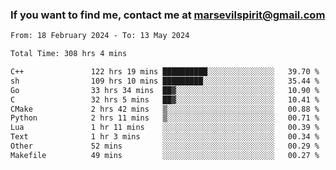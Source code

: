 ### If you want to find me, contact me at marsevilspirit@gmail.com

<!--
**marsevilspirit/marsevilspirit** is a ✨ _special_ ✨ repository because its `README.md` (this file) appears on your GitHub profile.

Here are some ideas to get you started:

- 🔭 I’m currently working on ...
- 🌱 I’m currently learning ...
- 👯 I’m looking to collaborate on ...
- 🤔 I’m looking for help with ...
- 💬 Ask me about ...
- 📫 How to reach me: ...
- 😄 Pronouns: ...
- ⚡ Fun fact: ...
-->
<!--START_SECTION:waka-->

```txt
From: 18 February 2024 - To: 13 May 2024

Total Time: 308 hrs 4 mins

C++               122 hrs 19 mins ██████████░░░░░░░░░░░░░░░   39.70 %
sh                109 hrs 10 mins █████████░░░░░░░░░░░░░░░░   35.44 %
Go                33 hrs 34 mins  ██▓░░░░░░░░░░░░░░░░░░░░░░   10.90 %
C                 32 hrs 5 mins   ██▓░░░░░░░░░░░░░░░░░░░░░░   10.41 %
CMake             2 hrs 42 mins   ▒░░░░░░░░░░░░░░░░░░░░░░░░   00.88 %
Python            2 hrs 11 mins   ▒░░░░░░░░░░░░░░░░░░░░░░░░   00.71 %
Lua               1 hr 11 mins    ░░░░░░░░░░░░░░░░░░░░░░░░░   00.39 %
Text              1 hr 3 mins     ░░░░░░░░░░░░░░░░░░░░░░░░░   00.34 %
Other             52 mins         ░░░░░░░░░░░░░░░░░░░░░░░░░   00.29 %
Makefile          49 mins         ░░░░░░░░░░░░░░░░░░░░░░░░░   00.27 %
```

<!--END_SECTION:waka-->
